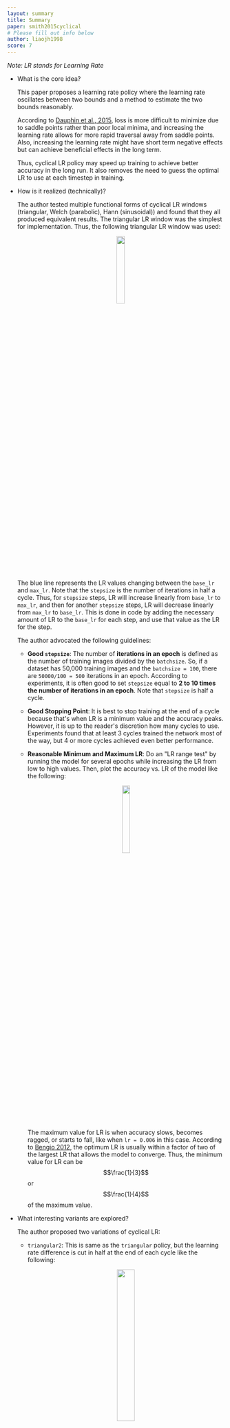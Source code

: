 ```yaml
---
layout: summary
title: Summary
paper: smith2015cyclical
# Please fill out info below
author: liaojh1998
score: 7
---
```


_Note: LR stands for Learning Rate_

* What is the core idea?

    This paper proposes a learning rate policy where the learning rate oscillates between two bounds and a method to estimate the two bounds reasonably.

    According to [Dauphin et al., 2015](https://arxiv.org/pdf/1502.04390.pdf), loss is more difficult to minimize due to saddle points rather than poor local minima, and increasing the learning rate allows for more rapid traversal away from saddle points. Also, increasing the learning rate might have short term negative effects but can achieve beneficial effects in the long term.

    Thus, cyclical LR policy may speed up training to achieve better accuracy in the long run. It also removes the need to guess the optimal LR to use at each timestep in training.

* How is it realized (technically)?

    The author tested multiple functional forms of cyclical LR windows (triangular, Welch (parabolic), Hann (sinusoidal)) and found that they all produced equivalent results. The triangular LR window was the simplest for implementation. Thus, the following triangular LR window was used:

    <p align="center">
        <img src="https://d3i71xaburhd42.cloudfront.net/37b5dfe87d82ba8f310155165d5bf841dc92dea2/2-Figure2-1.png" width="20%" height="20%">
    </p>

    The blue line represents the LR values changing between the `base_lr` and `max_lr`. Note that the `stepsize` is the number of iterations in half a cycle. Thus, for `stepsize` steps, LR will increase linearly from `base_lr` to `max_lr`, and then for another `stepsize` steps, LR will decrease linearly from `max_lr` to `base_lr`. This is done in code by adding the necessary amount of LR to the `base_lr` for each step, and use that value as the LR for the step.

    The author advocated the following guidelines:

    * **Good `stepsize`**: The number of **iterations in an epoch** is defined as the number of training images divided by the `batchsize`. So, if a dataset has 50,000 training images and the `batchsize = 100`, there are `50000/100 = 500` iterations in an epoch. According to experiments, it is often good to set `stepsize` equal to **2 to 10 times the number of iterations in an epoch**. Note that `stepsize` is half a cycle. 

    * **Good Stopping Point**: It is best to stop training at the end of a cycle because that's when LR is a minimum value and the accuracy peaks. However, it is up to the reader's discretion how many cycles to use. Experiments found that at least 3 cycles trained the network most of the way, but 4 or more cycles achieved even better performance.

    * **Reasonable Minimum and Maximum LR**: Do an "LR range test" by running the model for several epochs while increasing the LR from low to high values. Then, plot the accuracy vs. LR of the model like the following:

        <p align="center">
            <img src="https://d3i71xaburhd42.cloudfront.net/37b5dfe87d82ba8f310155165d5bf841dc92dea2/3-Figure3-1.png" width="20%" height="20%">
        </p>

        The maximum value for LR is when accuracy slows, becomes ragged, or starts to fall, like when `lr = 0.006` in this case. According to [Bengio 2012](https://arxiv.org/pdf/1206.5533.pdf), the optimum LR is usually within a factor of two of the largest LR that allows the model to converge. Thus, the minimum value for LR can be $$\frac{1}{3}$$ or $$\frac{1}{4}$$ of the maximum value.

* What interesting variants are explored?

    The author proposed two variations of cyclical LR:

    * `triangular2`: This is same as the `triangular` policy, but the learning rate difference is cut in half at the end of each cycle like the following:

        <p align="center">
            <img src="https://pyimagesearch.com/wp-content/uploads/2019/07/keras_clr_triangular2.png" width="30%" height="30%">
        </p>

    * `exp_range`: Similar to the `triangular` policy, but the `max_lr` decreases by an exponential factor of $$\gamma^{\text{iteration}}$$ like the following:

        <p align="center">
            <img src="https://pyimagesearch.com/wp-content/uploads/2019/07/keras_clr_exp_range.png" width="30%" height="30%">
        </p>

    Note that different cyclical LR schedules with different boundary values can be appended one after the other. The author did this on the CIFAR-10 baseline by training it with sequential `triangular2` policies with the following boundary values:

    <p align="center">
        <img src="https://d3i71xaburhd42.cloudfront.net/37b5dfe87d82ba8f310155165d5bf841dc92dea2/4-Table2-1.png" width="25%" height="25%">
    </p>

* How well does the paper perform?

    The author tested the LR schedule on multiple models designed for image classification. They used the CIFAR-10, CIFAR-100, and ImageNet datasets. Generally, the models performed the best when trained with cyclical LR or its variants, averaging about a 0.8% increase in accuracy over a fixed LR schedule. Here's a summary of comparisons: 

    <p align="center">
        <img src="https://d3i71xaburhd42.cloudfront.net/37b5dfe87d82ba8f310155165d5bf841dc92dea2/5-Table3-1.png" width="25%" height="25%">
    </p>

    For clarifications, `decay` is a LR policy with boundary values in where LR starts at `max_lr` and is reduced to `base_lr` after some iterations, then the LR is kept at `base_lr` for all iterations after. `exp` is an exponential decay policy for LR.

    The author notes the following in general:

    * `triangular2` policy usually trained the model in less iterations for comparable accuracy. Training longer on `triangular2` outperforms training on a  LR policy.
    * Adaptive learning rate methods can combine with cyclical LR to obtain comparable accuracy.
    * Training ResNet, Stochastic Depth networks, and DenseNets with cyclical LR performed better than training with a fixed LR by about 0.2% increase in accuracy on average for CIFAR-10 and by about 0.5% increase in accuracy on average for CIFAR-100.

## TL;DR
* CLR oscillates the learning rate between a minimum and maximum value during training.
* CLR removes the need to tune an optimal schedule for LR.
* CLR can train the network faster to achieve a better accuracy in the long run.
